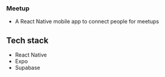 ### Meetup

- A React Native mobile app to connect people for meetups

## Tech stack

- React Native
- Expo
- Supabase
